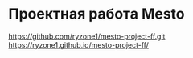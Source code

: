 # Проектная работа Mesto
https://github.com/ryzone1/mesto-project-ff.git
https://ryzone1.github.io/mesto-project-ff/
